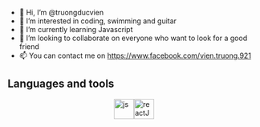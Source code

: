 - 👋 Hi, I’m @truongducvien
- 👀 I’m interested in coding, swimming and guitar
- 🌱 I’m currently learning Javascript
- 💞️ I’m looking to collaborate on everyone who want to look for a good friend
- 📫 You can contact me on https://www.facebook.com/vien.truong.921

## Languages and tools
<div style='display: flex; justify-content: center'>
  <a href="https://www.javascript.com/" target="_blank">
    <img src="https://i0.wp.com/www.duomimikry.de/wp-content/uploads/2016/03/js-logo.png?fit=500%2C500&ssl=1" alt="js" title="Javascript" width="40" height="40"/>
  </a>
  <a href="https://react.dev/" target="_blank">
    <img src="https://www.svgrepo.com/show/452092/react.svg" alt="reactJS" title="ReactJS" width="40" height="40"/>
  </a>
</div>
